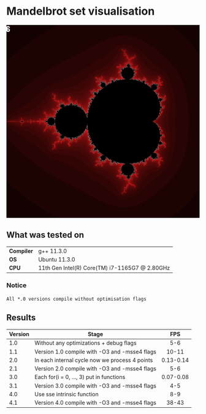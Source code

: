# Mandelbrot set visualisation #

![Mandelbrot set](/Output/MandelbrotImage.png)


## What was tested on
 |||
-------------------|-
**Compiler**           | g++ 11.3.0 
**OS**                 | Ubuntu 11.3.0 
**CPU**                | 11th Gen Intel(R) Core(TM) i7-1165G7 @ 2.80GHz

### Notice ##
    All *.0 versions compile without optimisation flags

## Results ##
Version | Stage                                          | FPS   
--------|------------------------------------------------|:-----:
1.0     | Without any optimizations + debug flags        | 5-6
1.1     | Version 1.0 compile with -O3 and -msse4 flags  | 10-11
2.0     | In each internal cycle now we process 4 points | 0.13-0.14
2.1     | Version 2.0 compile with -O3 and -msse4 flags  | 5-6
3.0     | Each for(i = 0, ..., 3) put in functions       | 0.07-0.08
3.1     | Version 3.0 compile with -O3 and -msse4 flags  | 4-5
4.0     | Use sse intrinsic function                     | 8-9 
4.1     | Version 4.0 compile with -O3 and -msse4 flags  | 38-43